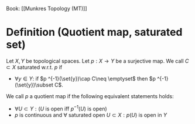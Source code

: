 Book: [[Munkres Topology (MT)]]
# Definition (Quotient map, saturated set)
Let $X,Y$ be topological spaces.
Let $p:X\to Y$ be a surjective map.
We call $C\subset X$ saturated w.r.t. $p$ if
- $\forall y\in Y:$ if $p ^{-1}(\set{y})\cap C\neq \emptyset$ then $p ^{-1}(\set{y})\subset C$.

We call $p$ a quotient map if the following equivalent statements holds:
- $\forall U\subset Y:(U$ is open iff $p ^{-1}(U)$ is open$)$
- $p$ is continuous and $\forall$ saturated open $U\subset X:p(U)$ is open in $Y$

